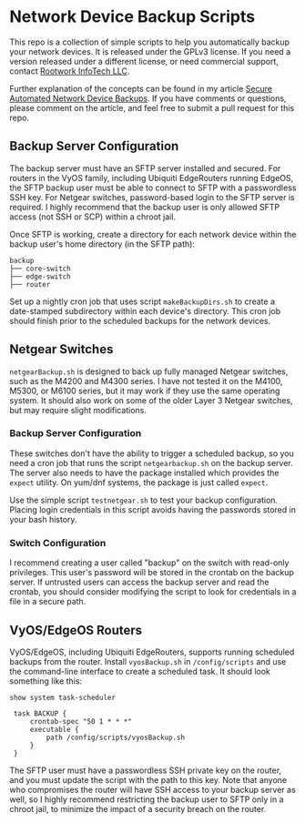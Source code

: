 # Network Device Backup Scripts

This repo is a collection of simple scripts to help you automatically backup your network devices. It is released under the GPLv3 license. If you need a version released under a different license, or need commercial support, contact [Rootwork InfoTech LLC](https://rootwork.it).

Further explanation of the concepts can be found in my article [Secure Automated Network Device Backups](https://shocksolution.com/2019/09/03/secure-automated-network-device-backups/). If you have comments or questions, please comment on the article, and feel free to submit a pull request for this repo.

## Backup Server Configuration

The backup server must have an SFTP server installed and secured. For routers in the VyOS family, including Ubiquiti EdgeRouters running EdgeOS, the SFTP backup user must be able to connect to SFTP with a passwordless SSH key. For Netgear switches, password-based login to the SFTP server is required. I highly recommend that the backup user is only allowed SFTP access (not SSH or SCP) within a chroot jail.

Once SFTP is working, create a directory for each network device within the backup user's home directory (in the SFTP path):

```
backup
├── core-switch
├── edge-switch
├── router
```

Set up a nightly cron job that uses script `makeBackupDirs.sh` to create a date-stamped subdirectory within each device's directory. This cron job should finish prior to the scheduled backups for the network devices.

## Netgear Switches

`netgearBackup.sh` is designed to back up fully managed Netgear switches, such as the M4200 and M4300 series. I have not tested it on the M4100, M5300, or M6100 series, but it may work if they use the same operating system. It should also work on some of the older Layer 3 Netgear switches, but may require slight modifications.

### Backup Server Configuration

These switches don't have the ability to trigger a scheduled backup, so you need a cron job that runs the script `netgearbackup.sh` on the backup server.  The server also needs to have the package installed which provides the `expect` utility. On yum/dnf systems, the package is just called `expect`.

Use the simple script `testnetgear.sh` to test your backup configuration. Placing login credentials in this script avoids having the passwords stored in your bash history.

### Switch Configuration

I recommend creating a user called "backup" on the switch with read-only privileges. This user's password will be stored in the crontab on the backup server. If untrusted users can access the backup server and read the crontab, you should consider modifying the script to look for credentials in a file in a secure path.

## VyOS/EdgeOS Routers

VyOS/EdgeOS, including Ubiquiti EdgeRouters, supports running scheduled backups from the router. Install `vyosBackup.sh` in `/config/scripts` and use the command-line interface to create a scheduled task. It should look something like this:

```
show system task-scheduler

 task BACKUP {
     crontab-spec "50 1 * * *"
     executable {
         path /config/scripts/vyosBackup.sh
     }
 }
```

The SFTP user must have a passwordless SSH private key on the router, and you must update the script with the path to this key. Note that anyone who compromises the router will have SSH access to your backup server as well, so I highly recommend restricting the backup user to SFTP only in a chroot jail, to minimize the impact of a security breach on the router.